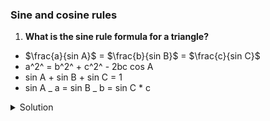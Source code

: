 ### Sine and cosine rules

1. **What is the sine rule formula for a triangle?**

- $\frac{a}{sin A}$ = $\frac{b}{sin B}$ = $\frac{c}{sin C}$
- a^2^ = b^2^ + c^2^ - 2bc cos A
- sin A + sin B + sin C = 1
- sin A _ a = sin B _ b = sin C \* c

<details>
  <summary>Solution</summary>

$\frac{a}{sin A}$ = $\frac{b}{sin B}$ = $\frac{c}{sin C}$

</details>
